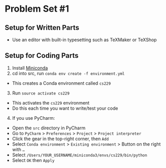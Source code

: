 # Problem Set #1
## Setup for Written Parts
- Use an editor with built-in typesetting such as  TeXMaker or TeXShop
## Setup for Coding Parts
1. Install [Miniconda](https://conda.io/docs/user-guide/install/index.html#regular-installation)
2. cd into src, run `conda env create -f environment.yml`
  - This creates a Conda environment called `cs229`
3. Run `source activate cs229`
  - This activates the `cs229` environment
  - Do this each time you want to write/test your code
4. If you use PyCharm:
  - Open the `src` directory in PyCharm
  - Go to `PyCharm` > `Preferences` > `Project` > `Project interpreter`
  - Click the gear in the top-right corner, then `Add`
  - Select `Conda environment` > `Existing environment` > Button on the right with `…`
  - Select `/Users/YOUR_USERNAME/miniconda3/envs/cs229/bin/python`
  - Select `OK` then `Apply`
 
